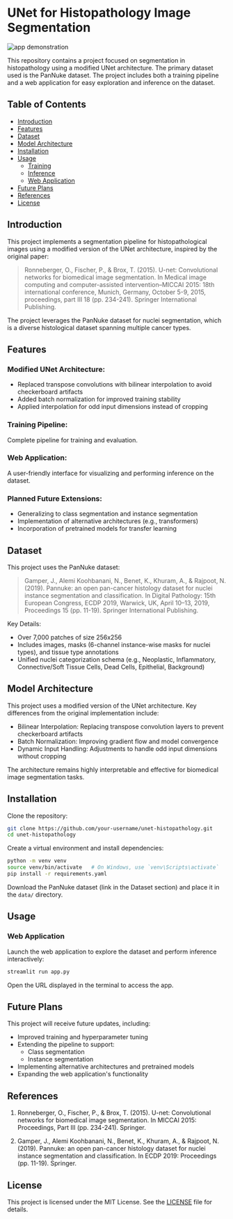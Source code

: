 # UNet for Histopathology Image Segmentation


![app demonstration](https://github.com/user-attachments/assets/2e430457-0c06-461a-ae21-e436d1c9a887)

This repository contains a project focused on segmentation in histopathology using a modified UNet architecture. The primary dataset used is the PanNuke dataset. The project includes both a training pipeline and a web application for easy exploration and inference on the dataset.

## Table of Contents
- [Introduction](#introduction)
- [Features](#features)
- [Dataset](#dataset)
- [Model Architecture](#model-architecture)
- [Installation](#installation)
- [Usage](#usage)
  - [Training](#training)
  - [Inference](#inference)
  - [Web Application](#web-application)
- [Future Plans](#future-plans)
- [References](#references)
- [License](#license)

## Introduction

This project implements a segmentation pipeline for histopathological images using a modified version of the UNet architecture, inspired by the original paper:

> Ronneberger, O., Fischer, P., & Brox, T. (2015). U-net: Convolutional networks for biomedical image segmentation. In Medical image computing and computer-assisted intervention–MICCAI 2015: 18th international conference, Munich, Germany, October 5-9, 2015, proceedings, part III 18 (pp. 234-241). Springer International Publishing.

The project leverages the PanNuke dataset for nuclei segmentation, which is a diverse histological dataset spanning multiple cancer types.

## Features

### Modified UNet Architecture:
- Replaced transpose convolutions with bilinear interpolation to avoid checkerboard artifacts
- Added batch normalization for improved training stability
- Applied interpolation for odd input dimensions instead of cropping

### Training Pipeline:
Complete pipeline for training and evaluation.

### Web Application:
A user-friendly interface for visualizing and performing inference on the dataset.

### Planned Future Extensions:
- Generalizing to class segmentation and instance segmentation
- Implementation of alternative architectures (e.g., transformers)
- Incorporation of pretrained models for transfer learning

## Dataset

This project uses the PanNuke dataset:

> Gamper, J., Alemi Koohbanani, N., Benet, K., Khuram, A., & Rajpoot, N. (2019). Pannuke: an open pan-cancer histology dataset for nuclei instance segmentation and classification. In Digital Pathology: 15th European Congress, ECDP 2019, Warwick, UK, April 10–13, 2019, Proceedings 15 (pp. 11-19). Springer International Publishing.

Key Details:
- Over 7,000 patches of size 256x256
- Includes images, masks (6-channel instance-wise masks for nuclei types), and tissue type annotations
- Unified nuclei categorization schema (e.g., Neoplastic, Inflammatory, Connective/Soft Tissue Cells, Dead Cells, Epithelial, Background)

## Model Architecture

This project uses a modified version of the UNet architecture. Key differences from the original implementation include:

- Bilinear Interpolation: Replacing transpose convolution layers to prevent checkerboard artifacts
- Batch Normalization: Improving gradient flow and model convergence
- Dynamic Input Handling: Adjustments to handle odd input dimensions without cropping

The architecture remains highly interpretable and effective for biomedical image segmentation tasks.

## Installation

Clone the repository:
```bash
git clone https://github.com/your-username/unet-histopathology.git
cd unet-histopathology
```

Create a virtual environment and install dependencies:
```bash
python -m venv venv
source venv/bin/activate   # On Windows, use `venv\Scripts\activate`
pip install -r requirements.yaml
```

Download the PanNuke dataset (link in the Dataset section) and place it in the `data/` directory.

## Usage

### Web Application

Launch the web application to explore the dataset and perform inference interactively:

```bash
streamlit run app.py
```

Open the URL displayed in the terminal to access the app.

## Future Plans

This project will receive future updates, including:
- Improved training and hyperparameter tuning
- Extending the pipeline to support:
  - Class segmentation
  - Instance segmentation
- Implementing alternative architectures and pretrained models
- Expanding the web application's functionality

## References

1. Ronneberger, O., Fischer, P., & Brox, T. (2015). U-net: Convolutional networks for biomedical image segmentation. In MICCAI 2015: Proceedings, Part III (pp. 234-241). Springer.

2. Gamper, J., Alemi Koohbanani, N., Benet, K., Khuram, A., & Rajpoot, N. (2019). Pannuke: an open pan-cancer histology dataset for nuclei instance segmentation and classification. In ECDP 2019: Proceedings (pp. 11-19). Springer.

## License

This project is licensed under the MIT License. See the [LICENSE](LICENSE) file for details.
